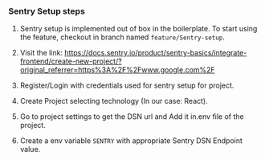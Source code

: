 ### Sentry Setup steps

1. Sentry setup is implemented out of box in the boilerplate. To start using the feature, checkout in branch named `feature/Sentry-setup`.

2. Visit the link: https://docs.sentry.io/product/sentry-basics/integrate-frontend/create-new-project/?original_referrer=https%3A%2F%2Fwww.google.com%2F

3. Register/Login with credentials used for sentry setup for project.

4. Create Project selecting technology (In our case: React).

5. Go to project settings to get the DSN url and Add it in.env file of the project.

6. Create a env variable `SENTRY` with appropriate Sentry DSN Endpoint value.
